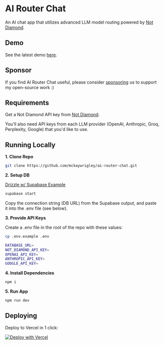 # AI Router Chat

An AI chat app that utilizes advanced LLM model routing powered by [Not Diamond](https://notdiamond.readme.io/).

## Demo

See the latest demo [here]().

## Sponsor

If you find AI Router Chat useful, please consider [sponsoring](https://github.com/sponsors/mckaywrigley) us to support my open-source work :)

## Requirements

Get a Not Diamond API key from [Not Diamond](https://app.notdiamond.ai/keys).

You'll also need API keys from each LLM provider (OpenAI, Anthropic, Groq, Perplexity, Google) that you'd like to use.

## Running Locally

**1. Clone Repo**

```bash
git clone https://github.com/mckaywrigley/ai-router-chat.git
```

**2. Setup DB**

[Drizzle w/ Supabase Example](https://orm.drizzle.team/learn/tutorials/drizzle-with-supabase)

```bash
supabase start
```

Copy the connection string (DB URL) from the Supabase output, and paste it into the .env file (see below).

**3. Provide API Keys**

Create a .env file in the root of the repo with these values:

```bash
cp .env.example .env
```

```bash
DATABASE_URL=
NOT_DIAMOND_API_KEY=
OPENAI_API_KEY=
ANTHROPIC_API_KEY=
GOOGLE_API_KEY=
```

**4. Install Dependencies**

```bash
npm i
```

**5. Run App**

```bash
npm run dev
```

## Deploying

Deploy to Vercel in 1 click:

[![Deploy with Vercel](https://vercel.com/button)](https://vercel.com/new/clone?repository-url=https%3A%2F%2Fgithub.com%2Fmckaywrigley%2Fai-router-chat.git&env=DATABASE_URL,NOT_DIAMOND_API_KEY,OPENAI_API_KEY,ANTHROPIC_API_KEY,GOOGLE_GENERATIVE_AI_API_KEY,GROQ_API_KEY,PERPLEXITY_API_KEY)
